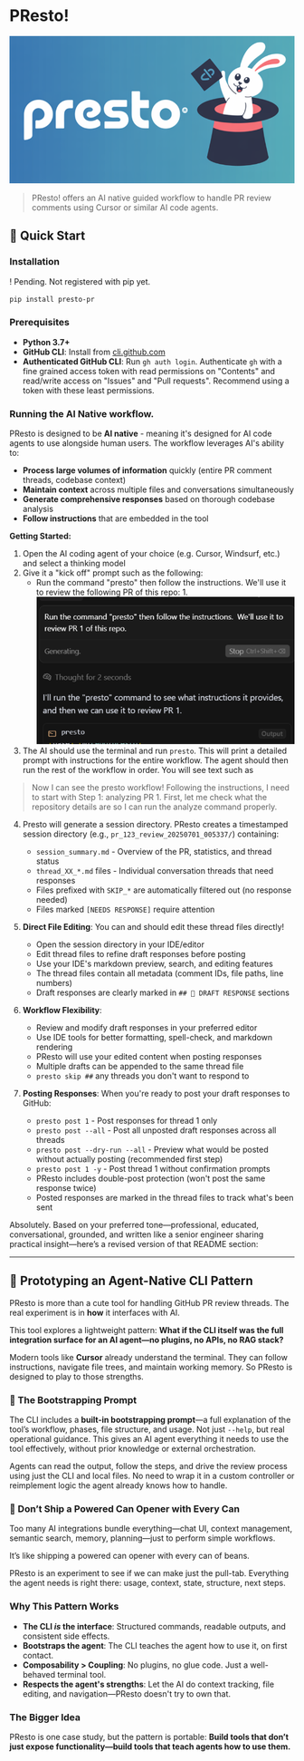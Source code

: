 # PResto! 

![PResto Logo](logo.png)

> PResto! offers an AI native guided workflow to handle PR review comments using Cursor or similar AI code agents.

## 🚀 Quick Start

### Installation

! Pending.  Not registered with pip yet.
```bash
pip install presto-pr
```

### Prerequisites

- **Python 3.7+**
- **GitHub CLI**: Install from [cli.github.com](https://cli.github.com/)
- **Authenticated GitHub CLI**: Run `gh auth login`.  Authenticate `gh` with a fine grained access token with read permissions on "Contents" and read/write access on "Issues" and "Pull requests".  Recommend using a token with these least permissions.


### Running the AI Native workflow.  

PResto is designed to be **AI native** - meaning it's designed for AI code agents to use alongside human users. The workflow leverages AI's ability to:

- **Process large volumes of information** quickly (entire PR comment threads, codebase context)
- **Maintain context** across multiple files and conversations simultaneously  
- **Generate comprehensive responses** based on thorough codebase analysis
- **Follow instructions** that are embedded in the tool

**Getting Started:**
1. Open the AI coding agent of your choice (e.g. Cursor, Windsurf, etc.) and select a thinking model
2. Give it a "kick off" prompt such as the following:
    - Run the command "presto" then follow the instructions.  We'll use it to review the following PR of this repo: 1.  
![Kickoff Prompt Example](docs/kickoff_prompt.png)
3. The AI should use the terminal and run `presto`.  This will print a detailed prompt with instructions for the entire workflow.  The agent should then run the rest of the workflow in order.  You will see text such as 
> Now I can see the presto workflow! Following the instructions, I need to start with Step 1: analyzing PR 1. First, let me check what the repository details are so I can run the analyze command properly.
4. Presto will generate a session directory. PResto creates a timestamped session directory (e.g., `pr_123_review_20250701_005337/`) containing:
   - `session_summary.md` - Overview of the PR, statistics, and thread status
   - `thread_XX_*.md` files - Individual conversation threads that need responses
   - Files prefixed with `SKIP_*` are automatically filtered out (no response needed)
   - Files marked `[NEEDS RESPONSE]` require attention

5. **Direct File Editing**: You can and should edit these thread files directly! 
   - Open the session directory in your IDE/editor
   - Edit thread files to refine draft responses before posting
   - Use your IDE's markdown preview, search, and editing features
   - The thread files contain all metadata (comment IDs, file paths, line numbers)
   - Draft responses are clearly marked in `## 📝 DRAFT RESPONSE` sections

6. **Workflow Flexibility**: 
   - Review and modify draft responses in your preferred editor
   - Use IDE tools for better formatting, spell-check, and markdown rendering
   - PResto will use your edited content when posting responses
   - Multiple drafts can be appended to the same thread file
   - `presto skip ##` any threads you don't want to respond to

7. **Posting Responses**: When you're ready to post your draft responses to GitHub:
   - `presto post 1` - Post responses for thread 1 only
   - `presto post --all` - Post all unposted draft responses across all threads
   - `presto post --dry-run --all` - Preview what would be posted without actually posting (recommended first step)
   - `presto post 1 -y` - Post thread 1 without confirmation prompts
   - PResto includes double-post protection (won't post the same response twice)
   - Posted responses are marked in the thread files to track what's been sent

Absolutely. Based on your preferred tone—professional, educated, conversational, grounded, and written like a senior engineer sharing practical insight—here’s a revised version of that README section:

---

## 🤖 Prototyping an Agent-Native CLI Pattern

PResto is more than a cute tool for handling GitHub PR review threads.  The real experiment is in **how** it interfaces with AI.

This tool explores a lightweight pattern:
**What if the CLI itself was the full integration surface for an AI agent—no plugins, no APIs, no RAG stack?**

Modern tools like **Cursor** already understand the terminal. They can follow instructions, navigate file trees, and maintain working memory. So PResto is designed to play to those strengths.

### 🧭 The Bootstrapping Prompt

The CLI includes a **built-in bootstrapping prompt**—a full explanation of the tool’s workflow, phases, file structure, and usage. Not just `--help`, but real operational guidance. This gives an AI agent everything it needs to use the tool effectively, without prior knowledge or external orchestration.

Agents can read the output, follow the steps, and drive the review process using just the CLI and local files. No need to wrap it in a custom controller or reimplement logic the agent already knows how to handle.

### 🥫 Don’t Ship a Powered Can Opener with Every Can

Too many AI integrations bundle everything—chat UI, context management, semantic search, memory, planning—just to perform simple workflows.

It’s like shipping a powered can opener with every can of beans.

PResto is an experiment to see if we can make just the pull-tab.
Everything the agent needs is right there: usage, context, state, structure, next steps.

### Why This Pattern Works

* **The CLI *is* the interface**: Structured commands, readable outputs, and consistent side effects.
* **Bootstraps the agent**: The CLI teaches the agent how to use it, on first contact.
* **Composability > Coupling**: No plugins, no glue code. Just a well-behaved terminal tool.
* **Respects the agent's strengths**: Let the AI do context tracking, file editing, and navigation—PResto doesn't try to own that.

### The Bigger Idea

PResto is one case study, but the pattern is portable:
**Build tools that don’t just expose functionality—build tools that teach agents how to use them.**
